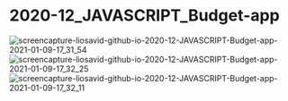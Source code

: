 # 2020-12_JAVASCRIPT_Budget-app

![screencapture-liosavid-github-io-2020-12-JAVASCRIPT-Budget-app-2021-01-09-17_31_54](https://user-images.githubusercontent.com/53694931/104104541-b59ad400-52a0-11eb-8cef-f446631dcef6.png)
![screencapture-liosavid-github-io-2020-12-JAVASCRIPT-Budget-app-2021-01-09-17_32_25](https://user-images.githubusercontent.com/53694931/104104530-ae73c600-52a0-11eb-9d09-70ed3252981d.png)
![screencapture-liosavid-github-io-2020-12-JAVASCRIPT-Budget-app-2021-01-09-17_32_11](https://user-images.githubusercontent.com/53694931/104104535-b16eb680-52a0-11eb-9dd7-dbe18bfe82b3.png)
